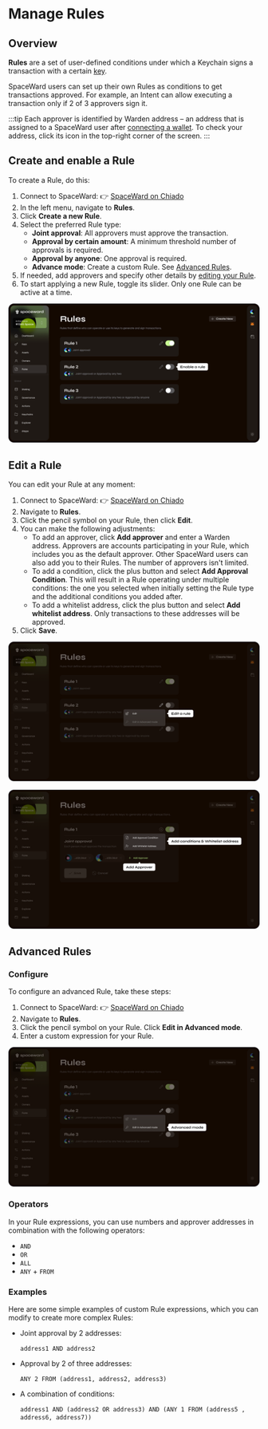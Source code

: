 ﻿---
sidebar_position: 9
---

# Manage Rules

## Overview

**Rules** are a set of user-defined conditions under which a Keychain signs a transaction with a certain [key](manage-keys).

SpaceWard users can set up their own Rules as conditions to get transactions approved. For example, an Intent can allow executing a transaction only if 2 of 3 approvers sign it.

:::tip
Each approver is identified by Warden address – an address that is assigned to a SpaceWard user after [connecting a wallet](connect-your-wallet). To check your address, click its icon in the top-right corner of the screen.
:::

## Create and enable a Rule

To create a Rule, do this:

1. Connect to SpaceWard: 👉 [SpaceWard on Chiado](https://spaceward.chiado.wardenprotocol.org/)
2. In the left menu, navigate to **Rules**.
3. Click **Create a new Rule**.
4. Select the preferred Rule type:
    - **Joint approval**: All approvers must approve the transaction.
    - **Approval by certain amount**: A minimum threshold number of approvals is required.
    - **Approval by anyone**: One approval is required.
    - **Advance mode**: Create a custom Rule. See [Advanced Rules](#advanced-rules).
5. If needed, add approvers and specify other details by [editing your Rule](#edit-a-rule).
6. To start applying a new Rule, toggle its slider. Only one Rule can be active at a time.

![Enable a Rule](../../static/img/spaceward/enable-rule.png)

## Edit a Rule

You can edit your Rule at any moment:

1. Connect to SpaceWard: 👉 [SpaceWard on Chiado](https://spaceward.chiado.wardenprotocol.org/)
2. Navigate to **Rules**.
3. Click the pencil symbol on your Rule, then click **Edit**.
4. You can make the following adjustments:
    - To add an approver, click **Add approver** and enter a Warden address. Approvers are accounts participating in your Rule, which includes you as the default approver. Other SpaceWard users can also add you to their Rules. The number of approvers isn't limited.
    - To add a condition, click the plus button and select **Add Approval Condition**. This will result in a Rule operating under multiple conditions: the one you selected when initially setting the Rule type and the additional conditions you added after.
    - To add a whitelist address, click the plus button and select **Add whitelist address**. Only transactions to these addresses will be approved.
5. Click **Save**.

![Edit a Rule 1](../../static/img/spaceward/edit-rule-1.png)

![Edit a Rule 2](../../static/img/spaceward/edit-rule-2.png)

## Advanced Rules

### Configure

To configure an advanced Rule, take these steps:

1. Connect to SpaceWard: 👉 [SpaceWard on Chiado](https://spaceward.chiado.wardenprotocol.org/)
2. Navigate to **Rules**.
3. Click the pencil symbol on your Rule. Click **Edit in Advanced mode**.
4. Enter a custom expression for your Rule.

![Edit an advanced Rule](../../static/img/spaceward/edit-rule-advanced.png)

### Operators

In your Rule expressions, you can use numbers and approver addresses in combination with the following operators:

- `AND`
- `OR`
- `ALL`
- `ANY` + `FROM`

### Examples

Here are some simple examples of custom Rule expressions, which you can modify to create more complex Rules:

- Joint approval by 2 addresses:

    ```
    address1 AND address2
    ```

- Approval by 2 of three addresses:
    
    ```
    ANY 2 FROM (address1, address2, address3)
    ```
- A combination of conditions:

    ```
    address1 AND (address2 OR address3) AND (ANY 1 FROM (address5 , address6, address7))
    ```
